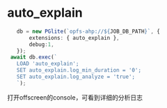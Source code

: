 # auto_explain

 ``` ts
    db = new PGlite(`opfs-ahp://${JOB_DB_PATH}`, {
        extensions: { auto_explain },
        debug:1,
    });
  await db.exec(`
    LOAD 'auto_explain';
    SET auto_explain.log_min_duration = '0';
    SET auto_explain.log_analyze = 'true';
    `);
```

打开offscreen的console，可看到详细的分析日志
